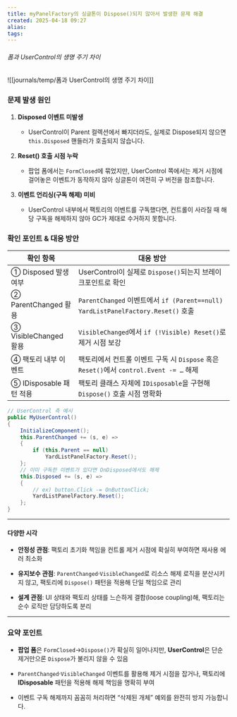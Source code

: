 ```yaml
---
title: myPanelFactory의 싱글톤이 Dispose()되지 않아서 발생한 문제 해결
created: 2025-04-18 09:27
alias:
tags:
---
```

###### 폼과 UserControl의 생명 주기 차이
![[journals/temp/폼과 UserControl의 생명 주기 차이]]


### 문제 발생 원인

1. **Disposed 이벤트 미발생**
    
    - UserControl이 Parent 컬렉션에서 빠지더라도, 실제로 Dispose되지 않으면 `this.Disposed` 핸들러가 호출되지 않습니다.
        
2. **Reset() 호출 시점 누락**
    
    - 팝업 폼에서는 `FormClosed`에 묶었지만, UserControl 쪽에서는 제거 시점에 걸어놓은 이벤트가 동작하지 않아 싱글톤이 여전히 구 버전을 참조합니다.
        
3. **이벤트 언리싱(구독 해제) 미비**
    
    - UserControl 내부에서 팩토리의 이벤트를 구독했다면, 컨트롤이 사라질 때 해당 구독을 해제하지 않아 GC가 제대로 수거하지 못합니다.
        


### 확인 포인트 & 대응 방안

| 확인 항목               | 대응 방안                                                                     |
| ------------------- | ------------------------------------------------------------------------- |
| ① Disposed 발생 여부    | UserControl이 실제로 `Dispose()`되는지 브레이크포인트로 확인                               |
| ② ParentChanged 활용  | `ParentChanged` 이벤트에서 `if (Parent==null) YardListPanelFactory.Reset()` 호출 |
| ③ VisibleChanged 활용 | `VisibleChanged`에서 `if (!Visible) Reset()`로 제거 시점 보강                      |
| ④ 팩토리 내부 이벤트        | 팩토리에서 컨트롤 이벤트 구독 시 `Dispose` 혹은 `Reset()`에서 `control.Event -= …` 해제       |
| ⑤ IDisposable 패턴 적용 | 팩토리 클래스 자체에 `IDisposable`을 구현해 `Dispose()` 호출 시점 명확화                      |

```csharp
// UserControl 측 예시
public MyUserControl()
{
    InitializeComponent();
    this.ParentChanged += (s, e) =>
    {
        if (this.Parent == null)
            YardListPanelFactory.Reset();
    };
    // 이미 구독한 이벤트가 있다면 OnDisposed에서도 해제
    this.Disposed += (s, e) =>
    {
        // ex) button.Click -= OnButtonClick;
        YardListPanelFactory.Reset();
    };
}
```

---

#### 다양한 시각

- **안정성 관점**: 팩토리 초기화 책임을 컨트롤 제거 시점에 확실히 부여하면 재사용 에러 최소화
    
- **유지보수 관점**: `ParentChanged`·`VisibleChanged`로 리소스 해제 로직을 분산시키지 않고, 팩토리에 `Dispose()` 패턴을 적용해 단일 책임으로 관리
    
- **설계 관점**: UI 상태와 팩토리 상태를 느슨하게 결합(loose coupling)해, 팩토리는 순수 로직만 담당하도록 분리
    

---

### 요약 포인트

- **팝업 폼**은 `FormClosed`→`Dispose()`가 확실히 일어나지만, **UserControl**은 단순 제거만으론 `Dispose`가 불리지 않을 수 있음
    
- `ParentChanged`·`VisibleChanged` 이벤트를 활용해 제거 시점을 잡거나, 팩토리에 **IDisposable** 패턴을 적용해 해제 책임을 명확히 부여
    
- 이벤트 구독 해제까지 꼼꼼히 처리하면 “삭제된 개체” 예외를 완전히 방지 가능합니다.





